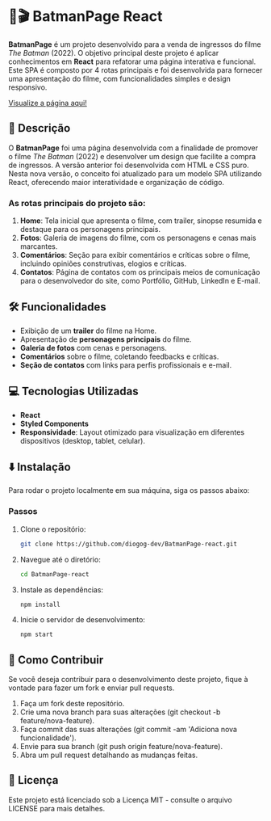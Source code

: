 # 🦇🎬 BatmanPage React

**BatmanPage** é um projeto desenvolvido para a venda de ingressos do filme *The Batman* (2022). O objetivo principal deste projeto é aplicar conhecimentos em **React** para refatorar uma página interativa e funcional. Este SPA é composto por 4 rotas principais e foi desenvolvida para fornecer uma apresentação do filme, com funcionalidades simples e design responsivo.

[Visualize a página aqui!](https://diogog-dev.github.io/BatmanPage/)

## 📝 Descrição

O **BatmanPage** foi uma página desenvolvida com a finalidade de promover o filme *The Batman* (2022) e desenvolver um design que facilite a compra de ingressos. A versão anterior foi desenvolvida com HTML e CSS puro. Nesta nova versão, o conceito foi atualizado para um modelo SPA utilizando React, oferecendo maior interatividade e organização de código.

### As rotas principais do projeto são:

1. **Home**: Tela inicial que apresenta o filme, com trailer, sinopse resumida e destaque para os personagens principais.
2. **Fotos**: Galeria de imagens do filme, com os personagens e cenas mais marcantes.
3. **Comentários**: Seção para exibir comentários e críticas sobre o filme, incluindo opiniões construtivas, elogios e críticas.
4. **Contatos**: Página de contatos com os principais meios de comunicação para o desenvolvedor do site, como Portfólio, GitHub, LinkedIn e E-mail.

## 🛠️ Funcionalidades

- Exibição de um **trailer** do filme na Home.
- Apresentação de **personagens principais** do filme.
- **Galeria de fotos** com cenas e personagens.
- **Comentários** sobre o filme, coletando feedbacks e críticas.
- **Seção de contatos** com links para perfis profissionais e e-mail.

## 💻 Tecnologias Utilizadas

- **React**
- **Styled Components**
- **Responsividade**: Layout otimizado para visualização em diferentes dispositivos (desktop, tablet, celular).

## ⬇️ Instalação

Para rodar o projeto localmente em sua máquina, siga os passos abaixo:

### Passos

1. Clone o repositório:
   ```bash
   git clone https://github.com/diogog-dev/BatmanPage-react.git

2. Navegue até o diretório:
   ```bash
   cd BatmanPage-react

3. Instale as dependências:
   ```bash
   npm install

4. Inicie o servidor de desenvolvimento:
   ```bash
   npm start

## 🤝 Como Contribuir
Se você deseja contribuir para o desenvolvimento deste projeto, fique à vontade para fazer um fork e enviar pull requests.

1. Faça um fork deste repositório.
2. Crie uma nova branch para suas alterações (git checkout -b feature/nova-feature).
3. Faça commit das suas alterações (git commit -am 'Adiciona nova funcionalidade').
4. Envie para sua branch (git push origin feature/nova-feature).
5. Abra um pull request detalhando as mudanças feitas.

## 📜 Licença
Este projeto está licenciado sob a Licença MIT - consulte o arquivo LICENSE para mais detalhes.
